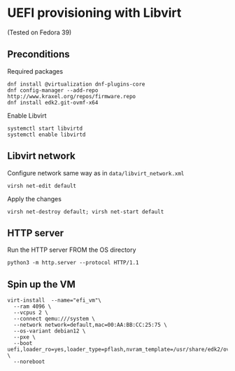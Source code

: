 # UEFI provisioning with Libvirt

(Tested on Fedora 39)

## Preconditions

Required packages

```console
dnf install @virtualization dnf-plugins-core
dnf config-manager --add-repo http://www.kraxel.org/repos/firmware.repo
dnf install edk2.git-ovmf-x64
```

Enable Libvirt

```console
systemctl start libvirtd
systemctl enable libvirtd
```

## Libvirt network

Configure network same way as in `data/libvirt_network.xml`

```console
virsh net-edit default
```

Apply the changes

```console
virsh net-destroy default; virsh net-start default
```

## HTTP server

Run the HTTP server FROM the OS directory

```console
python3 -m http.server --protocol HTTP/1.1
```

## Spin up the VM

```console
virt-install  --name="efi_vm"\
  --ram 4096 \
  --vcpus 2 \
  --connect qemu:///system \
  --network network=default,mac=00:AA:BB:CC:25:75 \
  --os-variant debian12 \
  --pxe \
  --boot uefi,loader_ro=yes,loader_type=pflash,nvram_template=/usr/share/edk2/ovmf/OVMF_VARS.fd,loader_secure=no \
  --noreboot
```

